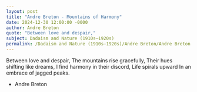 ```yaml
---
layout: post
title: "Andre Breton - Mountains of Harmony"
date: 2024-12-30 12:00:00 -0000
author: Andre Breton
quote: "Between love and despair,"
subject: Dadaism and Nature (1910s–1920s)
permalink: /Dadaism and Nature (1910s–1920s)/Andre Breton/Andre Breton - Mountains of Harmony
---
```


Between love and despair,
The mountains rise gracefully,
Their hues shifting like dreams,
I find harmony in their discord,
Life spirals upward
In an embrace of jagged peaks.

- Andre Breton
